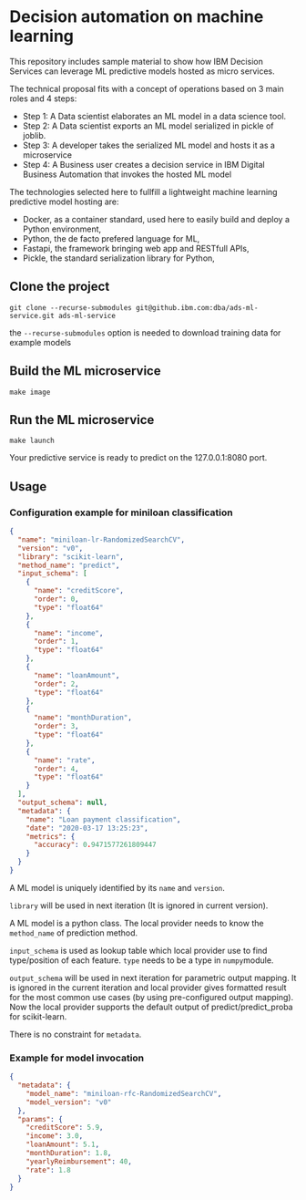 # Decision automation on machine learning

This repository includes sample material to show how IBM Decision Services can leverage ML predictive models hosted as micro services.

The technical proposal fits with a concept of operations based on 3 main roles and 4 steps:
 - Step 1: A Data scientist elaborates an ML model in a data science tool.
 - Step 2: A Data scientist exports an ML model serialized in pickle of joblib.
 - Step 3: A developer takes the serialized ML model and hosts it as a microservice
 - Step 4: A Business user creates a decision service in IBM Digital Business Automation that invokes the hosted ML model
 

The technologies selected here to fullfill a lightweight machine learning predictive model hosting are:
- Docker, as a container standard, used here to easily build and deploy a Python environment,
- Python, the de facto prefered language for ML,
- Fastapi, the framework bringing web app and RESTfull APIs,
- Pickle, the standard serialization library for Python,


## Clone the project 
```shell script
git clone --recurse-submodules git@github.ibm.com:dba/ads-ml-service.git ads-ml-service
```
the `--recurse-submodules` option is needed to download training data for example models

## Build the ML microservice
```shell script
make image
```

## Run the ML microservice
```shell script
make launch
```
Your predictive service is ready to predict on the 127.0.0.1:8080 port.

## Usage

### Configuration example for miniloan classification

```json
{
  "name": "miniloan-lr-RandomizedSearchCV",
  "version": "v0",
  "library": "scikit-learn",
  "method_name": "predict",
  "input_schema": [
    {
      "name": "creditScore",
      "order": 0,
      "type": "float64"
    },
    {
      "name": "income",
      "order": 1,
      "type": "float64"
    },
    {
      "name": "loanAmount",
      "order": 2,
      "type": "float64"
    },
    {
      "name": "monthDuration",
      "order": 3,
      "type": "float64"
    },
    {
      "name": "rate",
      "order": 4,
      "type": "float64"
    }
  ],
  "output_schema": null,
  "metadata": {
    "name": "Loan payment classification",
    "date": "2020-03-17 13:25:23",
    "metrics": {
      "accuracy": 0.9471577261809447
    }
  }
}
```

A ML model is uniquely identified by its `name` and `version`. 

`library` will be used in next iteration (It is ignored in current version).

A ML model is a python class. The local provider needs to know the `method_name` of prediction method.

`input_schema` is used as lookup table which local provider use to find type/position of 
each feature. `type` needs to be a type in `numpy`module.

`output_schema` will be used in next iteration for parametric output mapping. It is ignored 
in the current iteration and local provider gives formatted result for the most common use 
cases (by using pre-configured output mapping).
Now the local provider supports the default output of predict/predict_proba for scikit-learn.

There is no constraint for `metadata`.

### Example for model invocation

```json
{
  "metadata": {
    "model_name": "miniloan-rfc-RandomizedSearchCV",
    "model_version": "v0"
  },
  "params": {
    "creditScore": 5.9,
    "income": 3.0,
    "loanAmount": 5.1,
    "monthDuration": 1.8,
    "yearlyReimbursement": 40,
    "rate": 1.8
  }
}
```


